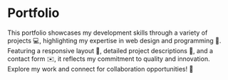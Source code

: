 # Portfolio
This portfolio showcases my development skills through a variety of projects 💻, highlighting my expertise in web design and programming 🎨. Featuring a responsive layout 📱, detailed project descriptions 📄, and a contact form ✉️, it reflects my commitment to quality and innovation. Explore my work and connect for collaboration opportunities! 🤝
